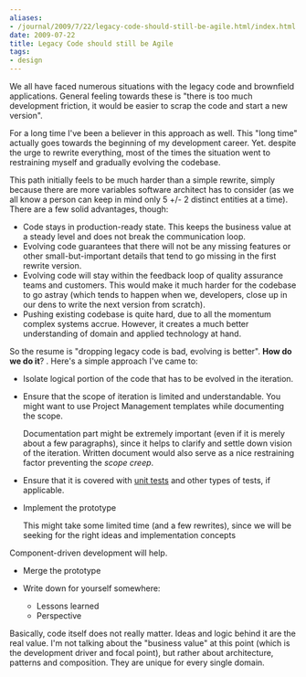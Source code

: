 ```yaml
---
aliases:
- /journal/2009/7/22/legacy-code-should-still-be-agile.html/index.html
date: 2009-07-22
title: Legacy Code should still be Agile
tags:
- design
---
```

<p>We all have faced numerous situations with the legacy code and brownfield applications. General feeling towards these is "there is too much development friction, it would be easier to scrap the code and start a new version".</p>

<p>For a long time I've been a believer in this approach as well. This "long time" actually goes towards the beginning of my development career. Yet. despite the urge to rewrite everything, most of the times the situation went to restraining myself and gradually evolving the codebase. </p>

<p>This path initially feels to be much harder than a simple rewrite, simply because there are more variables software architect has to consider (as we all know a person can keep in mind only 5 +/- 2 distinct entities at a time). There are a few solid advantages, though:</p>

<ul>
<li>Code stays in production-ready state. This keeps the business value at a steady level and does not break the communication loop.</li>
<li>Evolving code guarantees that there will not be any missing features or other small-but-important details that tend to go missing in the first rewrite version.</li>
<li>Evolving code will stay within the feedback loop of quality assurance teams and customers. This would make it much harder for the codebase to go astray (which tends to happen when we, developers, close up in our dens to write the next version from scratch).</li>
<li>Pushing existing codebase is quite hard, due to all the momentum complex systems accrue. However, it creates a much better understanding of domain and applied technology at hand.</li>
</ul>

<p>So the resume is "dropping legacy code is bad, evolving is better". <strong>How do we do it</strong>?
.
Here's a simple approach I've came to:</p>

<ul>
<li>Isolate logical portion of the code that has to be evolved in the iteration. </li>
<li><p>Ensure that the scope of iteration is limited and understandable. You might want to use Project Management templates while documenting the scope.</p>

<p>Documentation part might be extremely important (even if it is merely about a few paragraphs), since it helps to clarify and settle down vision of the iteration. Written document would also serve as a nice restraining factor preventing the <em>scope creep</em>.</p></li>
<li><p>Ensure that it is covered with <a href="http://abdullin.com/wiki/unit-testing.html">unit tests</a> and other types of tests, if applicable.</p></li>
<li><p>Implement the prototype</p>

<p>This might take some limited time (and a few rewrites), since we will be seeking for the right ideas and implementation concepts</p></li>
</ul>

<p>Component-driven development will help.</p>

<ul>
<li>Merge the prototype</li>
<li><p>Write down for yourself somewhere:</p>

<ul>
<li>Lessons learned</li>
<li>Perspective</li>
</ul></li>
</ul>

<p>Basically, code itself does not really matter. Ideas and logic behind it are the real value. I'm not talking about the "business value" at this point (which is the development driver and focal point), but rather about architecture, patterns and composition. They are unique for every single domain.</p>
